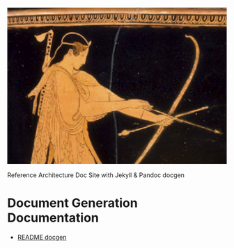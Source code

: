 ![Intro](./docs/artemis.gif)

Reference Architecture Doc Site with Jekyll & Pandoc docgen

# Document Generation Documentation

* [README docgen](README-docgen.md)